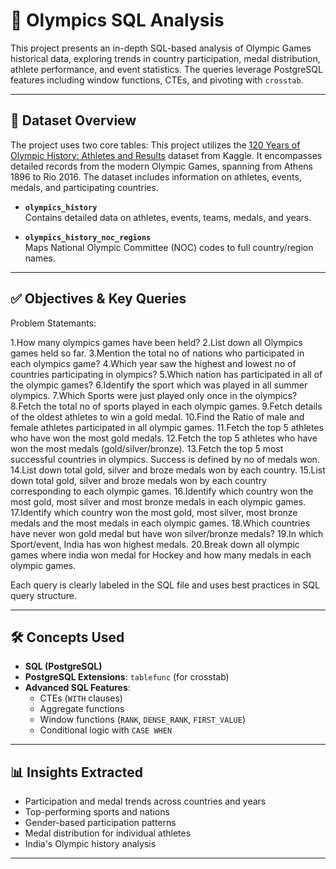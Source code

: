 # 🏅 Olympics SQL Analysis

This project presents an in-depth SQL-based analysis of Olympic Games historical data, exploring trends in country participation, medal distribution, athlete performance, and event statistics. The queries leverage PostgreSQL features including window functions, CTEs, and pivoting with `crosstab`.

---

## 📂 Dataset Overview

The project uses two core tables:
This project utilizes the [120 Years of Olympic History: Athletes and Results](https://www.kaggle.com/datasets/heesoo37/120-years-of-olympic-history-athletes-and-results) dataset from Kaggle. It encompasses detailed records from the modern Olympic Games, spanning from Athens 1896 to Rio 2016. The dataset includes information on athletes, events, medals, and participating countries.

- **`olympics_history`**  
  Contains detailed data on athletes, events, teams, medals, and years.
  
- **`olympics_history_noc_regions`**  
  Maps National Olympic Committee (NOC) codes to full country/region names.

---

## ✅ Objectives & Key Queries

Problem Statemants:

1.How many olympics games have been held?
2.List down all Olympics games held so far.
3.Mention the total no of nations who participated in each olympics game?
4.Which year saw the highest and lowest no of countries participating in olympics?
5.Which nation has participated in all of the olympic games?
6.Identify the sport which was played in all summer olympics.
7.Which Sports were just played only once in the olympics?
8.Fetch the total no of sports played in each olympic games.
9.Fetch details of the oldest athletes to win a gold medal.
10.Find the Ratio of male and female athletes participated in all olympic games.
11.Fetch the top 5 athletes who have won the most gold medals.
12.Fetch the top 5 athletes who have won the most medals (gold/silver/bronze).
13.Fetch the top 5 most successful countries in olympics. Success is defined by no of medals won.
14.List down total gold, silver and broze medals won by each country.
15.List down total gold, silver and broze medals won by each country corresponding to each olympic games.
16.Identify which country won the most gold, most silver and most bronze medals in each olympic games.
17.Identify which country won the most gold, most silver, most bronze medals and the most medals in each olympic games.
18.Which countries have never won gold medal but have won silver/bronze medals?
19.In which Sport/event, India has won highest medals.
20.Break down all olympic games where india won medal for Hockey and how many medals in each olympic games.

Each query is clearly labeled in the SQL file and uses best practices in SQL query structure.

---

## 🛠️ Concepts Used

- **SQL (PostgreSQL)**
- **PostgreSQL Extensions**: `tablefunc` (for crosstab)
- **Advanced SQL Features**:
  - CTEs (`WITH` clauses)
  - Aggregate functions
  - Window functions (`RANK`, `DENSE_RANK`, `FIRST_VALUE`)
  - Conditional logic with `CASE WHEN`

---

## 📊 Insights Extracted

- Participation and medal trends across countries and years
- Top-performing sports and nations
- Gender-based participation patterns
- Medal distribution for individual athletes
- India's Olympic history analysis

---
